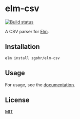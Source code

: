 # elm-csv

[![Build status][travis-img]][travis-url]

A CSV parser for [Elm][elm-lang].

## Installation

```
elm install zgohr/elm-csv
```

## Usage

For usage, see the [documentation][docs-url].

## License

[MIT][license-url]

[travis-img]: https://img.shields.io/travis/zgohr/elm-csv.svg?style=flat-square
[travis-url]: https://travis-ci.org/zgohr/elm-csv
[docs-url]: http://package.elm-lang.org/packages/zgohr/elm-csv/latest/Csv
[license-url]: https://github.com/zgohr/elm-csv/blob/master/LICENSE
[elm-lang]: http://elm-lang.org/
